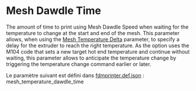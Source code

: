 # Mesh Dawdle Time

The amount of time to print using Mesh Dawdle Speed when waiting for the temperature to change at the start and end of the mesh. This parameter allows, when using the [Mesh Temperature Delta](mesh_temperature_delta.md) parameter, to specify a delay for the extruder to reach the right temperature.
As the option uses the M104 code that sets a new target hot end temperature and continue without waiting, this parameter allows to anticipate the temperature change by triggering the temperature change command earlier or later.  

Le paramètre suivant est défini dans [fdmprinter.def.json](https://github.com/smartavionics/Cura/blob/mb-master/resources/definitions/fdmprinter.def.json) : mesh_temperature_dawdle_time